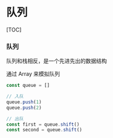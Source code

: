 # 队列

[TOC]

### 队列

队列和栈相反，是一个先进先出的数据结构

通过 Array 来模拟队列

```js
const queue = []

// 入队
queue.push(1)
queue.push(2)

// 出队
const first = queue.shift()
const second = queue.shift()
```

